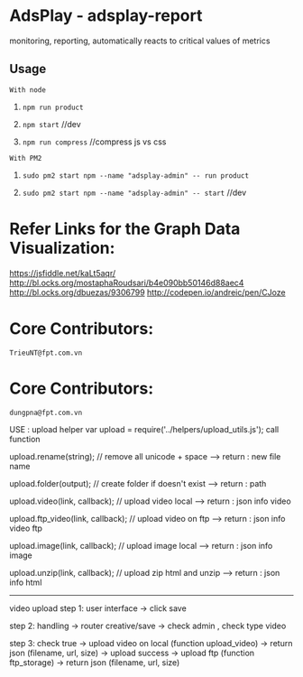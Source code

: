 AdsPlay - adsplay-report
====================

monitoring, reporting, automatically reacts to critical values of metrics

## Usage
`With node`

1. `npm run product` 

2. `npm start` //dev

3. `npm run compress` //compress js vs css

`With PM2`

1. `sudo pm2 start npm --name "adsplay-admin" -- run product`

2. `sudo pm2 start npm --name "adsplay-admin" -- start` //dev


Refer Links for the Graph Data Visualization:
====================
https://jsfiddle.net/kaLt5aqr/
http://bl.ocks.org/mostaphaRoudsari/b4e090bb50146d88aec4
http://bl.ocks.org/dbuezas/9306799
http://codepen.io/andreic/pen/CJoze

Core Contributors:
====================
	TrieuNT@fpt.com.vn
	

Core Contributors:
====================
	dungpna@fpt.com.vn

USE : upload helper
var upload = require('../helpers/upload_utils.js');
call function

upload.rename(string); // remove all unicode + space --> return : new file name 

upload.folder(output); // create folder if doesn't exist --> return : path

upload.video(link, callback); // upload video local --> return : json info video

upload.ftp_video(link, callback); // upload video on ftp --> return : json info video ftp

upload.image(link, callback); // upload image local --> return : json info image

upload.unzip(link, callback); // upload zip html and unzip --> return : json info html 

--------------------------

video upload 
step 1: 
user interface -> click save

step 2: 
handling -> router creative/save
			-> check admin , check type video

step 3:
check true -> upload video on local (function upload_video) -> return json (filename, url, size)
				-> upload success -> upload ftp (function ftp_storage) -> return json (filename, url, size)

